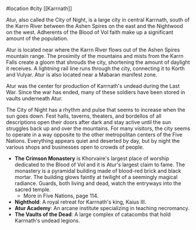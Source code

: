  #location #city [[Karrnath]]

Atur, also called the City of Night, is a large city in central Karrnath, south of the Karrn River between the Ashen Spires on the east and the Nightwood on the west. Adherents of the Blood of Vol faith make up a significant amount of the population.

Atur is located near where the Karrn River flows out of the Ashen Spires mountain range. The proximity of the mountains and mists from the Karrn Falls create a gloom that shrouds the city, shortening the amount of daylight it receives. A lightning rail line runs through the city, connecting it to Korth and Vulyar. Atur is also located near a Mabaran manifest zone.

Atur was the center for production of Karrnath's undead during the Last War. Since the war has ended, many of these soldiers have been stored in vaults underneath Atur.

The City of Night has a rhythm and pulse that seems to increase when the sun goes down. Fest halls, taverns, theaters, and bordellos of all descriptions open their doors after dark and stay active until the sun struggles back up and over the mountains. For many visitors, the city seems to operate in a way opposite to the other metropolitan centers of the Five Nations. Everything appears quiet and deserted by day, but by night the various shops and businesses open to crowds of people.

- **The Crimson Monastery** is Khorvaire's largest place of worship dedicated to the Blood of Vol and it is Atur's largest claim to fame. The monastery is a pyramidal building made of blood-red brick and black mortar. The building glows faintly at twilight of a seemingly magical radiance. Guards, both living and dead, watch the entryways into the sacred temple.
    - More in Five Nations, page 114.
- **Nighthold**: A royal retreat for Karrnath's king, Kaius III.
- **Atur Academy**: An arcane institute specializing in teaching necromancy.
- **The Vaults of the Dead**: A large complex of catacombs that hold Karrnath's undead legions.
